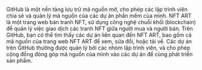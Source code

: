 GitHub là một nền tảng lưu trữ mã nguồn mở, cho phép các lập trình viên chia sẻ và quản lý mã nguồn của các dự án phần mềm của mình. NFT ART là một trang web bán tranh NFT, sử dụng công nghệ chuỗi khối (blockchain) để quản lý việc giao dịch các tranh NFT giữa người mua và người bán. Trên GitHub, bạn có thể tìm thấy các dự án liên quan đến NFT ART, bao gồm cả mã nguồn của trang web NFT ART để xem, sửa đổi, hoặc tải về. Các dự án trên GitHub thường được quản lý bởi các nhóm lập trình viên, và cho phép cộng đồng đóng góp mã nguồn của mình vào các dự án để cùng phát triển sản phẩm.
